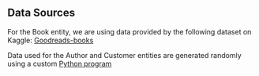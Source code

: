 ## Data Sources
For the Book entity, we are using data provided by the following dataset on Kaggle: [Goodreads-books](https://www.kaggle.com/datasets/jealousleopard/goodreadsbooks)

Data used for the Author and Customer entities are generated randomly using a custom [Python program](https://colab.research.google.com/drive/1OpO_jKDyUXpEczwfmxr-KJKsyU2YR9BJ?usp=sharing)
